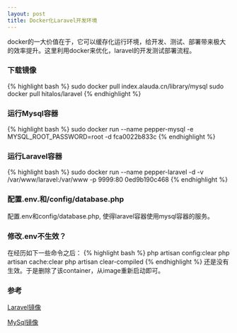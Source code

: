 ```yaml
---
layout: post
title: Docker化Laravel开发环境
---
```

docker的一大价值在于，它可以缓存化运行环境，给开发、测试、部署带来极大的效率提升。这里利用docker来优化，laravel的开发测试部署流程。

### 下载镜像
{% highlight bash %}
sudo docker pull index.alauda.cn/library/mysql
sudo docker pull hitalos/laravel
{% endhighlight %}

### 运行Mysql容器
{% highlight bash %}
sudo docker run --name pepper-mysql -e MYSQL_ROOT_PASSWORD=root -d fca0022b833c
{% endhighlight %}

### 运行Laravel容器
{% highlight bash %}
sudo docker run --name pepper-laravel -d -v /var/www/laravel:/var/www -p 9999:80 0ed9b190c468
{% endhighlight %}

### 配置.env.和/config/database.php
配置.env和config/database.php, 使得laravel容器使用mysql容器的服务。

### 修改.env不生效？
在经历如下一些命令之后：
{% highlight bash %}
php artisan config:clear
php artisan cache:clear
php artisan clear-compiled
{% endhighlight %}
还是没有生效。于是删除了该container，从image重新启动即可。



### 参考
[Laravel镜像](https://hub.docker.com/r/hitalos/laravel/)

[MySql镜像](https://hub.alauda.cn/repos/library/mysql)
